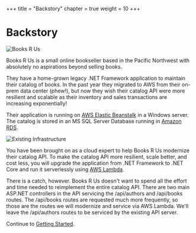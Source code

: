 +++
title = "Backstory"
chapter = true
weight = 10
+++

# Backstory
![Books R Us](/images/logo.png)

Books R Us is a small online bookseller based in the Pacific Northwest with absolutely no aspirations beyond selling books.

They have a home-grown legacy .NET Framework application to maintain their catalog of books. In the past year they migrated to AWS from their on-prem data center (phew!), but now they wish their catalog API were more resilient and scalable as their inventory and sales transactions are increasing exponentially!

Their application is running on [AWS Elastic Beanstalk](https://aws.amazon.com/elasticbeanstalk/) in a Windows server. The catalog is stored in an MS SQL Server Database running in [Amazon RDS](https://aws.amazon.com/rds/).

![Existing Infrastructure](/images/existing-architecture.png)

You have been brought on as a cloud expert to help Books R Us modernize their catalog API. To make the catalog API more resilient, scale better, and cost less, you will upgrade the application from .NET Framework to .NET Core and run it serverlessly using [AWS Lambda](https://aws.amazon.com/lambda/).

There is a catch, however. Books R Us doesn't want to spend all the effort and time needed to reimplement the entire catalog API. There are two main ASP.NET controllers in the API servicing the /api/authors and /api/books routes. The /api/books routes are requested much more frequently, so those are the routes we will modernize and service via AWS Lambda. We'll leave the /api/authors routes to be serviced by the existing API server.

Continue to [Getting Started](../20_getting_started.html).